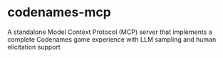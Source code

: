 # codenames-mcp
A standalone Model Context Protocol (MCP) server that implements a complete Codenames game experience with LLM sampling and human elicitation support
